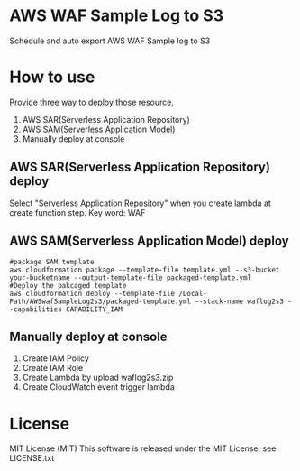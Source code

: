 # AWS WAF Sample Log to S3

Schedule and auto export AWS WAF Sample log to S3

# How to use
Provide three way to deploy those resource.
1. AWS SAR(Serverless Application Repository)
2. AWS SAM(Serverless Application Model)
3. Manually deploy at console
## AWS SAR(Serverless Application Repository) deploy
Select "Serverless Application Repository" when you create lambda at create function step.
Key word: WAF

## AWS SAM(Serverless Application Model) deploy
```
#package SAM template
aws cloudformation package --template-file template.yml --s3-bucket your-bucketname --output-template-file packaged-template.yml
#Deploy the pakcaged template 
aws cloudformation deploy --template-file /Local-Path/AWSwafSampleLog2s3/packaged-template.yml --stack-name waflog2s3 --capabilities CAPABILITY_IAM

```
## Manually deploy at console

1. Create IAM Policy
2. Create IAM Role
3. Create Lambda by upload waflog2s3.zip
4. Create CloudWatch event trigger lambda

# License
 
MIT License (MIT)
This software is released under the MIT License, see LICENSE.txt
